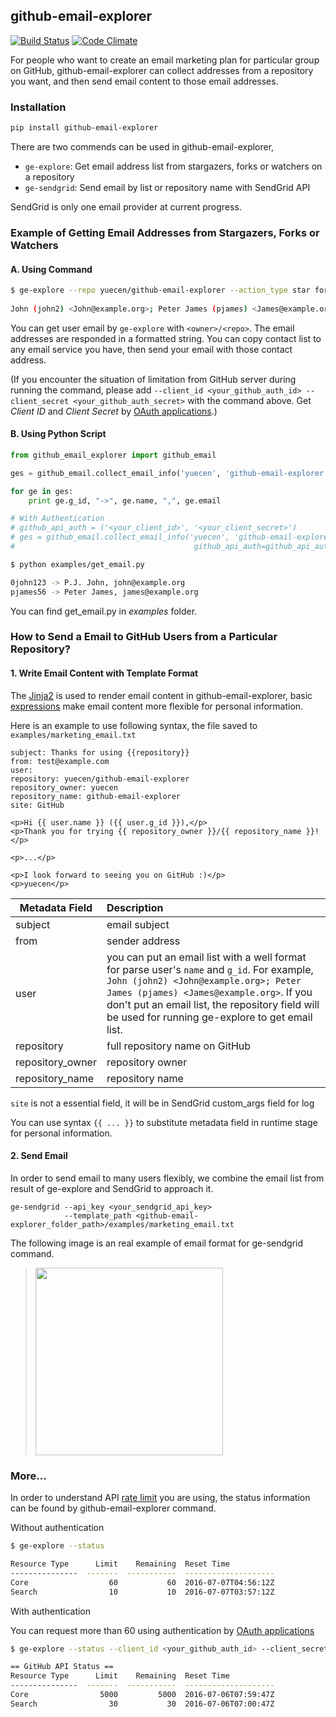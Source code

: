 ## github-email-explorer

[![Build Status](https://travis-ci.org/yuecen/github-email-explorer.svg?branch=master)](https://travis-ci.org/yuecen/github-email-explorer)
[![Code Climate](https://codeclimate.com/github/yuecen/github-email-explorer/badges/gpa.svg)](https://codeclimate.com/github/yuecen/github-email-explorer)

For people who want to create an email marketing plan for particular group on 
GitHub, github-email-explorer can collect addresses from a repository you want, 
and then send email content to those email addresses.

### Installation

```bash
pip install github-email-explorer
```

There are two commends can be used in github-email-explorer,

* ```ge-explore```: Get email address list from stargazers, forks or watchers on a repository
* ```ge-sendgrid```: Send email by list or repository name with SendGrid API

SendGrid is only one email provider at current progress.

### Example of Getting Email Addresses from Stargazers, Forks or Watchers

#### A. Using Command

```bash
$ ge-explore --repo yuecen/github-email-explorer --action_type star fork watch
 
John (john2) <John@example.org>; Peter James (pjames) <James@example.org>;
```

You can get user email by ```ge-explore``` with ```<owner>/<repo>```. The email 
addresses are responded in a formatted string. You can copy contact list to any 
email service you have, then send your email with those contact address.

(If you encounter the situation of limitation from GitHub server during running 
the command, please add ```--client_id <your_github_auth_id> --client_secret <your_github_auth_secret>``` 
with the command above. Get *Client ID* and *Client Secret* by [OAuth applications].)

#### B. Using Python Script

```python
from github_email_explorer import github_email

ges = github_email.collect_email_info('yuecen', 'github-email-explorer', ['star', 'watch'])

for ge in ges:
    print ge.g_id, "->", ge.name, ",", ge.email

# With Authentication
# github_api_auth = ('<your_client_id>', '<your_client_secret>')
# ges = github_email.collect_email_info('yuecen', 'github-email-explorer', ['star', 'watch'],
#                                        github_api_auth=github_api_auth)
```

```bash
$ python examples/get_email.py

0john123 -> P.J. John, john@example.org
pjames56 -> Peter James, james@example.org
```

You can find get_email.py in *examples* folder.

### How to Send a Email to GitHub Users from a Particular Repository?

#### 1. Write Email Content with Template Format

The [Jinja2] is used to render email content in github-email-explorer, basic 
[expressions] make email content more flexible for personal information.

Here is an example to use following syntax, the file saved to ```examples/marketing_email.txt```

```
subject: Thanks for using {{repository}}
from: test@example.com
user:
repository: yuecen/github-email-explorer
repository_owner: yuecen
repository_name: github-email-explorer
site: GitHub

<p>Hi {{ user.name }} ({{ user.g_id }}),</p>
<p>Thank you for trying {{ repository_owner }}/{{ repository_name }}!</p>

<p>...</p>

<p>I look forward to seeing you on GitHub :)</p>
<p>yuecen</p>
```

| Metadata Field  | Description   |
| --------------- |:------------- |
| subject         | email subject |
| from            | sender address|
| user            | you can put an email list with a well format for parse user's ```name``` and ```g_id```. For example, ```John (john2) <John@example.org>; Peter James (pjames) <James@example.org>```. If you don't put an email list, the repository field will be used for running ge-explore to get email list. |
| repository      | full repository name on GitHub|
| repository_owner| repository owner |
| repository_name | repository name  |

```site``` is not a essential field, it will be in SendGrid custom_args field for log

You can use syntax ```{{ ... }}``` to substitute metadata field in runtime stage for personal information.

#### 2. Send Email

In order to send email to many users flexibly, we combine the email list from 
result of ge-explore and SendGrid to approach it.

```
ge-sendgrid --api_key <your_sendgrid_api_key> 
            --template_path <github-email-explorer_folder_path>/examples/marketing_email.txt
```

The following image is an real example of email format for ge-sendgrid command.

> <img src="examples/marketing_email.png" width="300">

### More...

In order to understand API [rate limit] you are using, the status information 
can be found by github-email-explorer command.

Without authentication

```bash
$ ge-explore --status

Resource Type      Limit    Remaining  Reset Time
---------------  -------  -----------  --------------------
Core                  60           60  2016-07-07T04:56:12Z
Search                10           10  2016-07-07T03:57:12Z
```

With authentication

You can request more than 60 using authentication by [OAuth applications]

```bash
$ ge-explore --status --client_id <your_github_auth_id> --client_secret <your_github_auth_secret>

== GitHub API Status ==
Resource Type      Limit    Remaining  Reset Time
---------------  -------  -----------  --------------------
Core                5000         5000  2016-07-06T07:59:47Z
Search                30           30  2016-07-06T07:00:47Z
```


[rate limit]:https://developer.github.com/v3/rate_limit/
[OAuth applications]:https://github.com/settings/developers
[Jinja2]:http://jinja.pocoo.org/
[expressions]:http://jinja.pocoo.org/docs/dev/templates/#expressions
